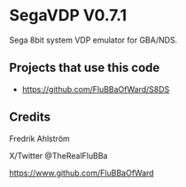 # SegaVDP V0.7.1

Sega 8bit system VDP emulator for GBA/NDS.

## Projects that use this code

* https://github.com/FluBBaOfWard/S8DS

## Credits

Fredrik Ahlström

X/Twitter @TheRealFluBBa

https://www.github.com/FluBBaOfWard
